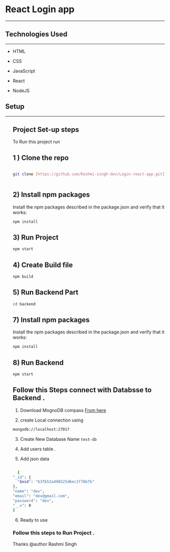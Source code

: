 <h1>React Login app</h1>
<hr><h2>Technologies Used</h2>
<hr><ul>
<li>HTML</li>
</ul><ul>
<li>CSS</li>
</ul><ul>
<li>JavaScript</li>
</ul><ul>
<li>React</li>
</ul><ul>
<li>NodeJS</li>
</ul><h2>Setup</h2>
<hr><ol>
  


## Project Set-up steps

To Run this project run

## 1 ) Clone the repo

```bash
  
git clone [https://github.com/Rashmi-singh-dev/Login-react-app.git]('https://github.com/Rashmi-singh-dev/Login-react-app.git')
  
```

## 2) Install npm packages

Install the npm packages described in the package.json and verify that it works:
```bash
npm install
```

## 3) Run Project
```bash
npm start
```

## 4) Create Build file 
```bash
npm build
```

## 5) Run Backend Part
 ```bash
cd backend 
```

## 7) Install npm packages

Install the npm packages described in the package.json and verify that it works:
```bash
npm install
```
 
## 8) Run Backend
```bash
npm start
```
  
## Follow this Steps connect with Databsse to Backend .
1) Download MognoDB compass [From here]('https://www.mongodb.com/try/download/compass')
  
2) create Local connection using 
  ```bash
  mongodb://localhost:27017
  ```
  
3) Create New Database Name ``` test-db ```
  
4) Add users table .
  
5) Add json data 
  ```bash
  
    {
  "_id": {
    "$oid": "63fb52a498525d6ec1f78b7b"
  },
  "name": "dev",
  "email": "dev@gmail.com",
  "password": "dev",
  "__v": 0
}
  
  ```
  
  6) Ready to use 
  
  ### Follow this steps to Run Project .
  
  Thanks 
  @author Rashmi Singh
  
